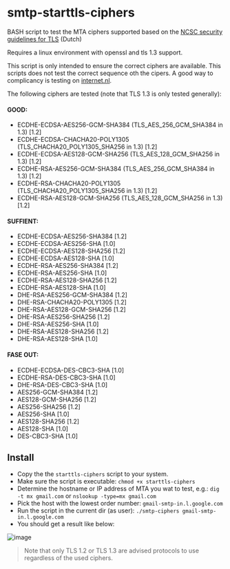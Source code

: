 # smtp-starttls-ciphers
BASH script to test the MTA ciphers supported based on the [NCSC security guidelines for TLS](https://www.ncsc.nl/documenten/publicaties/2021/januari/19/ict-beveiligingsrichtlijnen-voor-transport-layer-security-2.1) (Dutch)

Requires a linux environment with openssl and tls 1.3 support.

This script is only intended to ensure the correct ciphers are available. This scripts does not test the correct sequence oth the cipers.
A good way to complicancy is testing on [internet.nl](https://internet.nl).

The following ciphers are tested (note that TLS 1.3 is only tested generally):

#### GOOD:

- ECDHE-ECDSA-AES256-GCM-SHA384 (TLS_AES_256_GCM_SHA384 in 1.3) [1.2]
- ECDHE-ECDSA-CHACHA20-POLY1305 (TLS_CHACHA20_POLY1305_SHA256 in 1.3) [1.2]
- ECDHE-ECDSA-AES128-GCM-SHA256 (TLS_AES_128_GCM_SHA256 in 1.3) [1.2]
- ECDHE-RSA-AES256-GCM-SHA384 (TLS_AES_256_GCM_SHA384 in 1.3) [1.2]
- ECDHE-RSA-CHACHA20-POLY1305 (TLS_CHACHA20_POLY1305_SHA256 in 1.3) [1.2]
- ECDHE-RSA-AES128-GCM-SHA256 (TLS_AES_128_GCM_SHA256 in 1.3) [1.2]

#### SUFFIENT:

- ECDHE-ECDSA-AES256-SHA384 [1.2]
- ECDHE-ECDSA-AES256-SHA [1.0]
- ECDHE-ECDSA-AES128-SHA256 [1.2]
- ECDHE-ECDSA-AES128-SHA [1.0]
- ECDHE-RSA-AES256-SHA384 [1.2]
- ECDHE-RSA-AES256-SHA [1.0]
- ECDHE-RSA-AES128-SHA256 [1.2]
- ECDHE-RSA-AES128-SHA [1.0]
- DHE-RSA-AES256-GCM-SHA384 [1.2]
- DHE-RSA-CHACHA20-POLY1305 [1.2]
- DHE-RSA-AES128-GCM-SHA256 [1.2]
- DHE-RSA-AES256-SHA256 [1.2]
- DHE-RSA-AES256-SHA [1.0]
- DHE-RSA-AES128-SHA256 [1.2]
- DHE-RSA-AES128-SHA [1.0]

#### FASE OUT:

- ECDHE-ECDSA-DES-CBC3-SHA [1.0]
- ECDHE-RSA-DES-CBC3-SHA [1.0]
- DHE-RSA-DES-CBC3-SHA [1.0]
- AES256-GCM-SHA384 [1.2]
- AES128-GCM-SHA256 [1.2]
- AES256-SHA256 [1.2]
- AES256-SHA [1.0]
- AES128-SHA256 [1.2]
- AES128-SHA [1.0]
- DES-CBC3-SHA [1.0]

## Install
- Copy the the `starttls-ciphers` script to your system.
- Make sure the script is executable: `chmod +x starttls-ciphers`
- Determine the hostname or IP address of MTA you wat to test, e.g.: `dig -t mx gmail.com` or `nslookup -type=mx gmail.com`
- Pick the host with the lowest order number: `gmail-smtp-in.l.google.com`
- Run the script in the current dir (as user): `./smtp-ciphers gmail-smtp-in.l.google.com`
- You should get a result like below:

![image](https://user-images.githubusercontent.com/7188918/131850223-0a237cc9-b7a5-46cd-9a98-f3e8c66be8b1.png)

> Note that only TLS 1.2 or TLS 1.3 are advised protocols to use regardless of the used ciphers.
